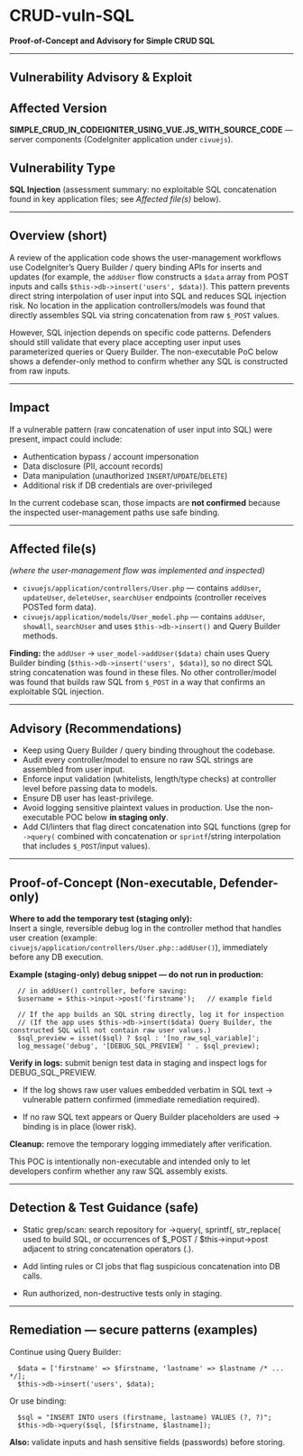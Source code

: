 # CRUD-vuln-SQL
**Proof-of-Concept and Advisory for Simple CRUD SQL**

---

## Vulnerability Advisory & Exploit

## Affected Version
**SIMPLE_CRUD_IN_CODEIGNITER_USING_VUE.JS_WITH_SOURCE_CODE** — server components (CodeIgniter application under `civuejs`).

## Vulnerability Type
**SQL Injection** (assessment summary: no exploitable SQL concatenation found in key application files; see *Affected file(s)* below).

---

## Overview (short)
A review of the application code shows the user-management workflows use CodeIgniter’s Query Builder / query binding APIs for inserts and updates (for example, the `addUser` flow constructs a `$data` array from POST inputs and calls `$this->db->insert('users', $data)`). This pattern prevents direct string interpolation of user input into SQL and reduces SQL injection risk. No location in the application controllers/models was found that directly assembles SQL via string concatenation from raw `$_POST` values.

However, SQL injection depends on specific code patterns. Defenders should still validate that every place accepting user input uses parameterized queries or Query Builder. The non-executable PoC below shows a defender-only method to confirm whether any SQL is constructed from raw inputs.

---

## Impact
If a vulnerable pattern (raw concatenation of user input into SQL) were present, impact could include:

- Authentication bypass / account impersonation  
- Data disclosure (PII, account records)  
- Data manipulation (unauthorized `INSERT`/`UPDATE`/`DELETE`)  
- Additional risk if DB credentials are over-privileged

In the current codebase scan, those impacts are **not confirmed** because the inspected user-management paths use safe binding.

---

## Affected file(s)
*(where the user-management flow was implemented and inspected)*

- `civuejs/application/controllers/User.php` — contains `addUser`, `updateUser`, `deleteUser`, `searchUser` endpoints (controller receives POSTed form data).  
- `civuejs/application/models/User_model.php` — contains `addUser`, `showAll`, `searchUser` and uses `$this->db->insert()` and Query Builder methods.

**Finding:** the `addUser` → `user_model->addUser($data)` chain uses Query Builder binding (`$this->db->insert('users', $data)`), so no direct SQL string concatenation was found in these files. No other controller/model was found that builds raw SQL from `$_POST` in a way that confirms an exploitable SQL injection.

---

## Advisory (Recommendations)

- Keep using Query Builder / query binding throughout the codebase.  
- Audit every controller/model to ensure no raw SQL strings are assembled from user input.  
- Enforce input validation (whitelists, length/type checks) at controller level before passing data to models.  
- Ensure DB user has least-privilege.  
- Avoid logging sensitive plaintext values in production. Use the non-executable POC below **in staging only**.  
- Add CI/linters that flag direct concatenation into SQL functions (grep for `->query(` combined with concatenation or `sprintf`/string interpolation that includes `$_POST`/input values).

---

## Proof-of-Concept (Non-executable, Defender-only)

**Where to add the temporary test (staging only):**  
Insert a single, reversible debug log in the controller method that handles user creation (example: `civuejs/application/controllers/User.php::addUser()`), immediately before any DB execution.

**Example (staging-only) debug snippet — do not run in production:**

      // in addUser() controller, before saving:
      $username = $this->input->post('firstname');   // example field
      
      // If the app builds an SQL string directly, log it for inspection
      // (If the app uses $this->db->insert($data) Query Builder, the constructed SQL will not contain raw user values.)
      $sql_preview = isset($sql) ? $sql : '[no_raw_sql_variable]';
      log_message('debug', '[DEBUG_SQL_PREVIEW] ' . $sql_preview);

**Verify in logs:** submit benign test data in staging and inspect logs for DEBUG_SQL_PREVIEW.

- If the log shows raw user values embedded verbatim in SQL text → vulnerable pattern confirmed (immediate remediation required).

- If no raw SQL text appears or Query Builder placeholders are used → binding is in place (lower risk).

**Cleanup:** remove the temporary logging immediately after verification.

This POC is intentionally non-executable and intended only to let developers confirm whether any raw SQL assembly exists.

---

## Detection & Test Guidance (safe)

- Static grep/scan: search repository for ->query(, sprintf(, str_replace( used to build SQL, or occurrences of $_POST / $this->input->post adjacent to string concatenation operators (.).

- Add linting rules or CI jobs that flag suspicious concatenation into DB calls.

- Run authorized, non-destructive tests only in staging.

---

## Remediation — secure patterns (examples)

Continue using Query Builder:

      $data = ['firstname' => $firstname, 'lastname' => $lastname /* ... */];
      $this->db->insert('users', $data);


Or use binding:

      $sql = "INSERT INTO users (firstname, lastname) VALUES (?, ?)";
      $this->db->query($sql, [$firstname, $lastname]);

**Also:** validate inputs and hash sensitive fields (passwords) before storing.
